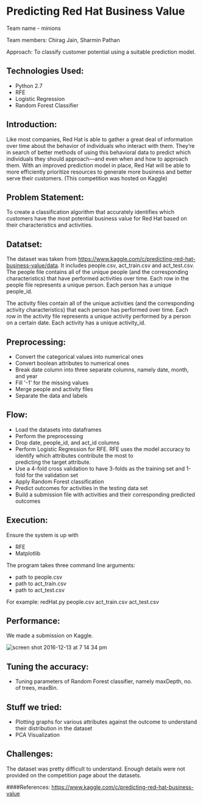 # Predicting Red Hat Business Value

Team name - minions

Team members: Chirag Jain, Sharmin Pathan

Approach: To classify customer potential using a suitable prediction model.

Technologies Used:
-----------------
- Python 2.7
- RFE
- Logistic Regression
- Random Forest Classifier

Introduction:
------------
Like most companies, Red Hat is able to gather a great deal of information over time about the behavior of individuals who interact with them. They’re in search of better methods of using this behavioral data to predict which individuals they should approach—and even when and how to approach them.
With an improved prediction model in place, Red Hat will be able to more efficiently prioritize resources to generate more business and better serve their customers.
(This competition was hosted on Kaggle)

Problem Statement:
-----------------
To create a classification algorithm that accurately identifies which customers have the most potential business value for Red Hat based on their characteristics and activities.

Datatset:
--------
The dataset was taken from https://www.kaggle.com/c/predicting-red-hat-business-value/data.
It includes people.csv, act_train.csv and act_test.csv.
The people file contains all of the unique people (and the corresponding characteristics) that have performed activities over time. Each row in the people file represents a unique person. Each person has a unique people_id.

The activity files contain all of the unique activities (and the corresponding activity characteristics) that each person has performed over time. Each row in the activity file represents a unique activity performed by a person on a certain date. Each activity has a unique activity_id.

Preprocessing:
-------------
- Convert the categorical values into numerical ones
- Convert boolean attributes to numerical ones
- Break date column into three separate columns, namely date, month, and year
- Fill '-1' for the missing values
- Merge people and activity files
- Separate the data and labels

Flow:
----
- Load the datasets into dataframes
- Perform the preprocessing
- Drop date, people_id, and act_id columns
- Perform Logistic Regression for RFE. RFE uses the model accuracy to identify which attributes contribute the most to  
  predicting the target attribute.
- Use a 4-fold cross validation to have 3-folds as the training set and 1-fold for the validation set
- Apply Random Forest classification
- Predict outcomes for activities in the testing data set
- Build a submission file with activities and their corresponding predicted outcomes

Execution:
---------
Ensure the system is up with
- RFE
- Matplotlib

The program takes three command line arguments:
- path to people.csv
- path to act_train.csv
- path to act_test.csv

For example: redHat.py people.csv act_train.csv act_test.csv

Performance:
-----------
We made a submission on Kaggle.

![screen shot 2016-12-13 at 7 14 34 pm](https://cloud.githubusercontent.com/assets/20985174/21169792/5e309dba-c18d-11e6-87fe-e5f78d084322.png)


Tuning the accuracy:
-------------------
- Tuning parameters of Random Forest classifier, namely maxDepth, no. of trees, maxBin.

Stuff we tried:
--------------
- Plotting graphs for various attributes against the outcome to understand their distribution in the dataset
- PCA Visualization

Challenges:
----------
The dataset was pretty difficult to understand. Enough details were not provided on the competition page about the datasets. 

####References: https://www.kaggle.com/c/predicting-red-hat-business-value
